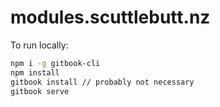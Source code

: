 # modules.scuttlebutt.nz

To run locally:

```bash
npm i -g gitbook-cli
npm install
gitbook install // probably not necessary
gitbook serve
```

